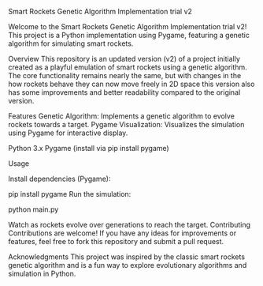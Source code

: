

Smart Rockets Genetic Algorithm Implementation trial v2

Welcome to the Smart Rockets Genetic Algorithm Implementation trial v2! This project is a Python implementation using Pygame, featuring a genetic algorithm for simulating smart rockets.

Overview
This repository is an updated version (v2) of a project initially created as a playful emulation of smart rockets using a genetic algorithm. The core functionality remains nearly the same, but with changes in the how rockets behave they can now move freely in 2D space this version also has some improvements and better readability compared to the original version.

Features
Genetic Algorithm: Implements a genetic algorithm to evolve rockets towards a target.
Pygame Visualization: Visualizes the simulation using Pygame for interactive display.

Python 3.x
Pygame (install via pip install pygame)

Usage

Install dependencies (Pygame):

pip install pygame
Run the simulation:


python main.py

Watch as rockets evolve over generations to reach the target.
Contributing
Contributions are welcome! If you have any ideas for improvements or features, feel free to fork this repository and submit a pull request.


Acknowledgments
This project was inspired by the classic smart rockets genetic algorithm and is a fun way to explore evolutionary algorithms and simulation in Python.


